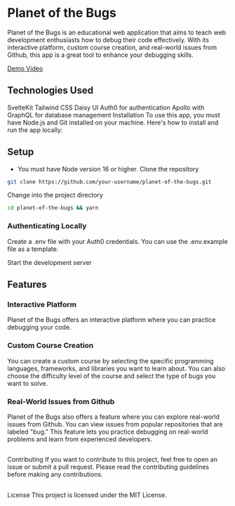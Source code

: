 # Planet of the Bugs
Planet of the Bugs is an educational web application that aims to teach web development enthusiasts how to debug their code effectively. With its interactive platform, custom course creation, and real-world issues from Github, this app is a great tool to enhance your debugging skills.

[Demo Video](https://www.loom.com/share/6ac3ab68fcc44354aa7315588cc7af2c?focus_title=1&muted=1&from_recorder=1)

## Technologies Used
SvelteKit
Tailwind CSS
Daisy UI
Auth0 for authentication
Apollo with GraphQL for database management
Installation
To use this app, you must have Node.js and Git installed on your machine. Here's how to install and run the app locally:

## Setup

- You must have Node version 16 or higher.
Clone the repository

```bash
git clone https://github.com/your-username/planet-of-the-bugs.git
```

Change into the project directory
```bash
cd planet-of-the-bugs && yarn
```
### Authenticating Locally
Create a .env file with your Auth0 credentials. You can use the .env.example file as a template.

Start the development server

## Features
### Interactive Platform
Planet of the Bugs offers an interactive platform where you can practice debugging your code.

### Custom Course Creation
You can create a custom course by selecting the specific programming languages, frameworks, and libraries you want to learn about. You can also choose the difficulty level of the course and select the type of bugs you want to solve.

### Real-World Issues from Github
Planet of the Bugs also offers a feature where you can explore real-world issues from Github. You can view issues from popular repositories that are labeled "bug." This feature lets you practice debugging on real-world problems and learn from experienced developers.

## 
Contributing
If you want to contribute to this project, feel free to open an issue or submit a pull request. Please read the contributing guidelines before making any contributions.

##
License
This project is licensed under the MIT License.
